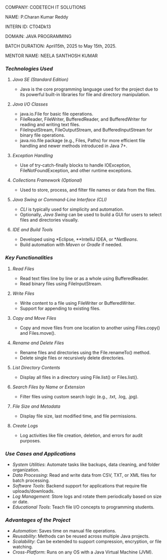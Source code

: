 COMPANY: CODETECH IT SOLUTIONS

NAME: P.Charan Kumar Reddy

INTERN ID: CT04Dk13

DOMAIN: JAVA PROGRAMMING

BATCH DURATION: April15th, 2025 to May 15th, 2025.

MENTOR NAME: NEELA SANTHOSH KUMAR


### *Technologies Used*

1. *Java SE (Standard Edition)*

   * Java is the core programming language used for the project due to its powerful built-in libraries for file and directory manipulation.

2. *Java I/O Classes*

   * java.io.File for basic file operations.
   * FileReader, FileWriter, BufferedReader, and BufferedWriter for reading and writing text files.
   * FileInputStream, FileOutputStream, and BufferedInputStream for binary file operations.
   * java.nio.file package (e.g., Files, Paths) for more efficient file handling and newer methods introduced in Java 7+.

3. *Exception Handling*

   * Use of try-catch-finally blocks to handle IOException, FileNotFoundException, and other runtime exceptions.

4. *Collections Framework (Optional)*

   * Used to store, process, and filter file names or data from the files.

5. *Java Swing or Command-Line Interface (CLI)*

   * *CLI* is typically used for simplicity and automation.
   * Optionally, *Java Swing* can be used to build a GUI for users to select files and directories visually.

6. *IDE and Build Tools*

   * Developed using *Eclipse, **IntelliJ IDEA, or **NetBeans*.
   * Build automation with *Maven* or *Gradle* if needed.


### *Key Functionalities*

1. *Read Files*

   * Read text files line by line or as a whole using BufferedReader.
   * Read binary files using FileInputStream.

2. *Write Files*

   * Write content to a file using FileWriter or BufferedWriter.
   * Support for appending to existing files.

3. *Copy and Move Files*

   * Copy and move files from one location to another using Files.copy() and Files.move().

4. *Rename and Delete Files*

   * Rename files and directories using the File.renameTo() method.
   * Delete single files or recursively delete directories.

5. *List Directory Contents*

   * Display all files in a directory using File.list() or Files.list().

6. *Search Files by Name or Extension*

   * Filter files using custom search logic (e.g., .txt, .log, .jpg).

7. *File Size and Metadata*

   * Display file size, last modified time, and file permissions.

8. *Create Logs*

   * Log activities like file creation, deletion, and errors for audit purposes.

### *Use Cases and Applications*

* *System Utilities*: Automate tasks like backups, data cleaning, and folder organization.
* *Data Processing*: Read and write data from CSV, TXT, or XML files for batch processing.
* *Software Tools*: Backend support for applications that require file uploads/downloads.
* *Log Management*: Store logs and rotate them periodically based on size or date.
* *Educational Tools*: Teach file I/O concepts to programming students.



### *Advantages of the Project*

* *Automation*: Saves time on manual file operations.
* *Reusability*: Methods can be reused across multiple Java projects.
* *Scalability*: Can be extended to support compression, encryption, or file watching.
* *Cross-Platform*: Runs on any OS with a Java Virtual Machine (JVM).
  
